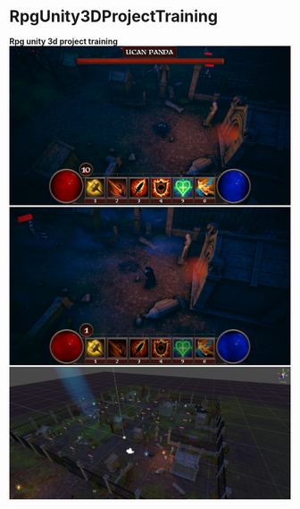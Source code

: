 # RpgUnity3DProjectTraining
 **Rpg unity 3d project training**
![GameWindow](GameWindow.png)
![InGame](InGame.png)
![InScene](InScene.png)